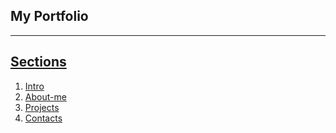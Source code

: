 ## My Portfolio
___

## <u>Sections</u>

1. [Intro](https://mudiauon.github.io/Portfolio/)
2. [About-me](https://mudiauon.github.io/Portfolio/)
3. [Projects](https://mudiauon.github.io/Portfolio/)
4. [Contacts](https://mudiauon.github.io/Portfolio/)



